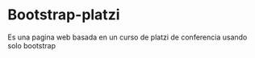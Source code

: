 # Bootstrap-platzi

Es una pagina web basada en un curso de platzi de conferencia usando solo bootstrap
